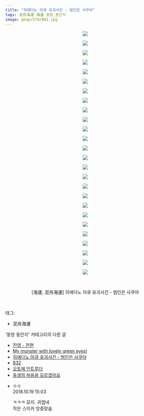 ```yaml
---
title: "히에다노 아큐 유괴사건 - 범인은 사쿠야"
tags: 泥舟海運 海運 동방_동인지
image: ghap/579/001.jpg
---
```

<div class="article">
<p style="text-align: center; clear: none; float: none;"><img src="{{ site.nasurl }}/ghap/579/001.jpg"/></p>
<p style="text-align: center; clear: none; float: none;"><img src="{{ site.nasurl }}/ghap/579/002.jpg"/></p>
<p style="text-align: center; clear: none; float: none;"><img src="{{ site.nasurl }}/ghap/579/003.jpg"/></p>
<p style="text-align: center; clear: none; float: none;"><img src="{{ site.nasurl }}/ghap/579/004.jpg"/></p>
<p style="text-align: center; clear: none; float: none;"><img src="{{ site.nasurl }}/ghap/579/005.jpg"/></p>
<p style="text-align: center; clear: none; float: none;"><img src="{{ site.nasurl }}/ghap/579/006.jpg"/></p>
<p style="text-align: center; clear: none; float: none;"><img src="{{ site.nasurl }}/ghap/579/007.jpg"/></p>
<p style="text-align: center; clear: none; float: none;"><img src="{{ site.nasurl }}/ghap/579/008.jpg"/></p>
<p style="text-align: center; clear: none; float: none;"><img src="{{ site.nasurl }}/ghap/579/009.jpg"/></p>
<p style="text-align: center; clear: none; float: none;"><img src="{{ site.nasurl }}/ghap/579/010.jpg"/></p>
<p style="text-align: center; clear: none; float: none;"><img src="{{ site.nasurl }}/ghap/579/011.jpg"/></p>
<p style="text-align: center; clear: none; float: none;"><img src="{{ site.nasurl }}/ghap/579/012.jpg"/></p>
<p style="text-align: center; clear: none; float: none;"><img src="{{ site.nasurl }}/ghap/579/013.jpg"/></p>
<p style="text-align: center; clear: none; float: none;"><img src="{{ site.nasurl }}/ghap/579/014.jpg"/></p>
<p style="text-align: center; clear: none; float: none;"><img src="{{ site.nasurl }}/ghap/579/015.jpg"/></p>
<p style="text-align: center; clear: none; float: none;"><img src="{{ site.nasurl }}/ghap/579/016.jpg"/></p>
<p style="text-align: center; clear: none; float: none;"><img src="{{ site.nasurl }}/ghap/579/017.jpg"/></p>
<p style="text-align: center; clear: none; float: none;"><img src="{{ site.nasurl }}/ghap/579/018.jpg"/></p>
<p style="text-align: center; clear: none; float: none;"><img src="{{ site.nasurl }}/ghap/579/019.jpg"/></p>
<p style="text-align: center; clear: none; float: none;"><img src="{{ site.nasurl }}/ghap/579/020.jpg"/></p>
<p style="text-align: center; clear: none; float: none;"><img src="{{ site.nasurl }}/ghap/579/021.jpg"/></p>
<p style="text-align: center; clear: none; float: none;"><img src="{{ site.nasurl }}/ghap/579/022.jpg"/></p>
<p style="text-align: center; clear: none; float: none;"><img src="{{ site.nasurl }}/ghap/579/023.jpg"/></p>
<p style="text-align: center; clear: none; float: none;"><img src="{{ site.nasurl }}/ghap/579/024.jpg"/></p>
<p style="text-align: center; clear: none; float: none;"><img src="{{ site.nasurl }}/ghap/579/025.jpg"/></p>
<p style="text-align: center; clear: none; float: none;"><img src="{{ site.nasurl }}/ghap/579/026.jpg"/></p>
<p style="text-align: center; clear: none; float: none;"><br/></p>
<p style="text-align: center; clear: none; float: none;">[海運, 泥舟海運] 히에다노 아큐 유괴사건 - 범인은 사쿠야</p>
<p><br/></p>
</div><div class="tagTrail">
<p>태그: </p>
<ul>
<li>泥舟海運</li>
</ul>
</div><div class="another">
<p>'동방 동인지' 카테고리의 다른 글</p>
<ul>
<li><a href="/2016-06-27-ghap_581">잔영 - 전편</a></li>
<li><a href="/2016-06-27-ghap_580">My monster with lovely green eyes!</a></li>
<li><a href="/2016-06-27-ghap_579">히에다노 아큐 유괴사건 - 범인은 사쿠야</a></li>
<li><a href="/2016-06-27-ghap_578">832</a></li>
<li><a href="/2016-06-26-ghap_577">오토메 인트루더</a></li>
<li><a href="/2016-06-26-ghap_576">동생의 마음을 모르겠어요</a></li>
</ul>
</div><div class="cb_module cb_fluid">
<div class="cb_wrt cb_profile">
<div class="comment">
<ul>
<li class="cb_thumb_off" id="comment15358304">
<div class="cb_comment_area">
<div class="cb_info_area">
<div class="cb_section">
<span class="cb_nick_name">ㅇㅇ</span>
</div>
<div class="cb_section">
<span class="cb_date">2018.10.19 15:03 </span>
</div>
</div>
<div class="cb_dsc_comment">
<p class="cb_dsc">
											ㅋㅋㅋ 모지. 귀엽네<br/>
작은 스이카 앙증맞음
										</p>
</div>
</div></li>
</ul>
</div>
</div><!-- commentList close -->
</div>